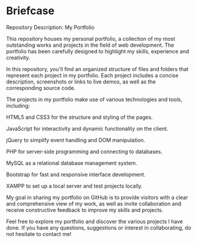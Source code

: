 # Briefcase
Repository Description: My Portfolio

This repository houses my personal portfolio, a collection of my most outstanding works and projects in the field of web development. The portfolio has been carefully designed to highlight my skills, experience and creativity.

In this repository, you'll find an organized structure of files and folders that represent each project in my portfolio. Each project includes a concise description, screenshots or links to live demos, as well as the corresponding source code.

The projects in my portfolio make use of various technologies and tools, including:

HTML5 and CSS3 for the structure and styling of the pages.

JavaScript for interactivity and dynamic functionality on the client.

jQuery to simplify event handling and DOM manipulation.

PHP for server-side programming and connecting to databases.

MySQL as a relational database management system.

Bootstrap for fast and responsive interface development.

XAMPP to set up a local server and test projects locally.

My goal in sharing my portfolio on GitHub is to provide visitors with a clear and comprehensive view of my work, as well as invite collaboration and receive constructive feedback to improve my skills and projects.

Feel free to explore my portfolio and discover the various projects I have done. If you have any questions, suggestions or interest in collaborating, do not hesitate to contact me!
